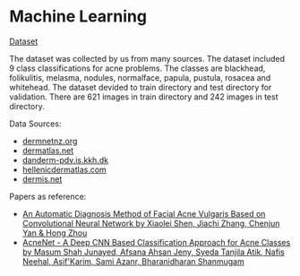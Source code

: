 # Machine Learning

[Dataset](https://drive.google.com/drive/folders/1JzLcXm5AlF2o_YRD2AytNM9AFYJIvKew?usp=sharing)

The dataset was collected by us from many sources.
The dataset included 9 class classifications for acne problems.
The classes are blackhead, folikulitis, melasma, nodules, normalface, papula, pustula, rosacea and whitehead.
The dataset devided to train directory and test directory for validation.
There are 621 images in train directory and 242 images in test directory.

Data Sources:

* [dermnetnz.org](https://dermnetnz.org)  
* [dermatlas.net](https://www.dermatlas.net)  
* [danderm-pdv.is.kkh.dk](https://danderm-pdv.is.kkh.dk)  
* [hellenicdermatlas.com](http://hellenicdermatlas.com/en/)  
* [dermis.net](https://dermis.net) 

Papers as reference:
* [An Automatic Diagnosis Method of Facial Acne Vulgaris Based on Convolutional Neural Network by Xiaolei Shen, Jiachi Zhang, Chenjun Yan & Hong Zhou](https://www.nature.com/articles/s41598-018-24204-6)
* [AcneNet - A Deep CNN Based Classification Approach for Acne Classes by Masum Shah Junayed, Afsana Ahsan Jeny, Syeda Tanjila Atik, Nafis Neehal, Asif'Karim, Sami Azanr, Bharanidharan Shanmugam](https://www.researchgate.net/publication/336161955_AcneNet_-_A_Deep_CNN_Based_Classification_Approach_for_Acne_Classes)
